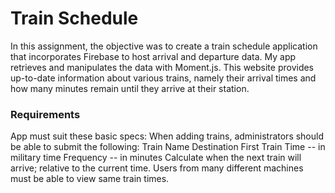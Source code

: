 

# Train Schedule

In this assignment, the objective was to create a train schedule application that incorporates Firebase to host arrival and departure data. My app retrieves and manipulates the data with Moment.js. This website provides up-to-date information about various trains, namely their arrival times and how many minutes remain until they arrive at their station.


### Requirements

App must suit these basic specs:
When adding trains, administrators should be able to submit the following:
Train Name
Destination
First Train Time -- in military time
Frequency -- in minutes
Calculate when the next train will arrive; relative to the current time.
Users from many different machines must be able to view same train times.